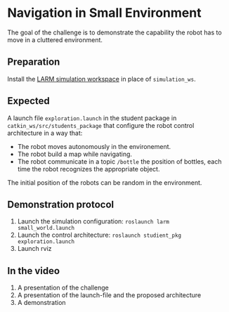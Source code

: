 # Navigation in Small Environment

The goal of the challenge is to demonstrate the capability the robot has to move in a cluttered environment.

## Preparation

Install the [LARM simulation workspace]() in place of `simulation_ws`.

## Expected

A launch file `exploration.launch` in the student package in `catkin_ws/src/students_package` that configure the robot control architecture in a way that:

* The robot moves autonomously in the environement.
* The robot build a map while navigating.
* The robot communicate in a topic `/bottle` the position of bottles, each time the robot recognizes the appropriate object.

The initial position of the robots can be random in the environment.

## Demonstration protocol

1. Launch the simulation configuration: `roslaunch larm small_world.launch`
2. Launch the control architecture: `roslaunch studient_pkg exploration.launch`
3. Launch rviz

## In the video

1. A presentation of the challenge
2. A presentation of the launch-file and the proposed architecture
3. A demonstration
